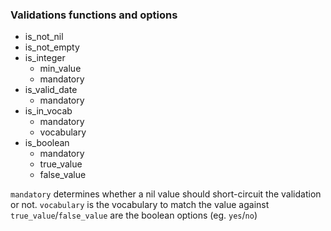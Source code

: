 ### Validations functions and options
* is_not_nil
* is_not_empty
* is_integer
    * min_value
    * mandatory
* is_valid_date
    * mandatory
* is_in_vocab
    * mandatory
    * vocabulary
* is_boolean
    * mandatory
    * true_value
    * false_value

`mandatory` determines whether a nil value should short-circuit the validation or not.
`vocabulary` is the vocabulary to match the value against
`true_value`/`false_value` are the boolean options (eg. `yes`/`no`)
